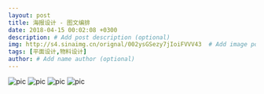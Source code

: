 ```yaml
---
layout: post
title: 海报设计 - 图文编排
date: 2018-04-15 00:02:08 +0300
description: # Add post description (optional)
img: http://s4.sinaimg.cn/orignal/002ysGSezy7jIoiFVVV43  # Add image post (optional)
tags: [平面设计,物料设计] 
author: # Add name author (optional)
---
```



![pic](http://s5.sinaimg.cn/orignal/002ysGSezy7jIoiQq9ea4)
![pic](http://s15.sinaimg.cn/orignal/002ysGSezy7jIoiUQ5U1e)
![pic](http://s7.sinaimg.cn/orignal/002ysGSezy7jIoiYproc6)
![pic](http://s10.sinaimg.cn/orignal/002ysGSezy7jIoj2igxe9)
